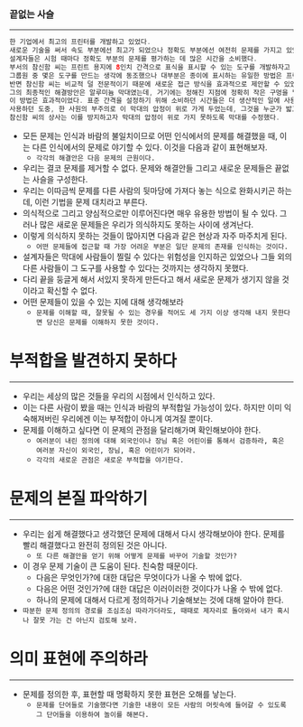 ### 끝없는 사슬
---

```java
한 기업에서 최고의 프린터를 개발하고 있었다.
새로운 기술을 써서 속도 부분에선 최고가 되었으나 정확도 부분에선 여전히 문제를 가지고 있었다.
설계자들은 시험 때마다 정확도 부분의 문제를 평가하는 데 많은 시간을 소비했다.
부서의 참신함 씨는 프린트 용지에 8인치 간격으로 표식을 표시할 수 있는 도구를 개발하자고 제안했다. 그 도구를 활용하면 정렬과 관련된 오류를 빠르고 정확하게 측정할 수 있을 것이다.
그룹원 중 몇은 도구를 만드는 생각에 동조했으나 대부분은 종이에 표시하는 유일한 방법은 프린터라는 고정관념에 사로잡혀 이를 고집했다.
반면 참신함 씨는 비교적 덜 전문적이기 때문에 새로운 접근 방식을 효과적으로 제안할 수 있었다.
그의 최종적인 해결방안은 알루미늄 막대였는데, 거기에는 정해진 지점에 정확히 작은 구멍을 낼 수 있도록 작은 압정이 붙어있었다.
이 방법은 효과적이었다. 표준 간격을 설정하기 위해 소비하던 시간들은 더 생산적인 일에 사용할 수 있게되었다.
사용하던 도중, 한 사원의 부주의로 이 막대의 압정이 위로 가게 두었는데, 그것을 누군가 밟고 다치는 사고가 발생했다.
참신함 씨의 상사는 이를 방지하고자 막대의 압정이 위로 가지 못하도록 막대를 수정했다.
```

- 모든 문제는 인식과 바람의 불일치이므로 어떤 인식에서의 문제를 해결했을 때, 이는 다른 인식에서의 문제로 야기할 수 있다. 이것을 다음과 같이 표현해보자.
    - `각각의 해결안은 다음 문제의 근원이다.`
- 우리는 결코 문제를 제거할 수 없다. 문제와 해결안들 그리고 새로운 문제들은 끝없는 사슬을 구성한다.
- 우리는 이따금씩 문제를 다른 사람의 뒷마당에 가져다 놓는 식으로 완화시키곤 하는데, 이런 기법을 문제 대치라고 부른다.
- 의식적으로 그리고 양심적으로만 이루어진다면 매우 유용한 방법이 될 수 있다. 그러나 많은 새로운 문제들은 우리가 의식하지도 못하는 사이에 생겨난다.
- 이렇게 의식하지 못하는 것들이 많아지면 다음과 같은 현상과 자주 마주치게 된다.
    - `어떤 문제들에 접근할 때 가장 어려운 부분은 일단 문제의 존재를 인식하는 것이다.`
- 설계자들은 막대에 사람들이 찔릴 수 있다는 위험성을 인지하곤 있었으나 그들 외의 다른 사람들이 그 도구를 사용할 수 있다는 것까지는 생각하지 못했다.
- 다리 끝을 둥글게 해서 서있지 못하게 만든다고 해서 새로운 문제가 생기지 않을 것이라고 확신할 수 없다.
- 어떤 문제들이 있을 수 있는 지에 대해 생각해보라
    - `문제를 이해할 때, 잘못될 수 있는 경우를 적어도 세 가지 이상 생각해 내지 못한다면 당신은 문제를 이해하지 못한 것이다.`

# 부적합을 발견하지 못하다

---

- 우리는 세상의 많은 것들을 우리의 시점에서 인식하고 있다.
- 이는 다른 사람이 봤을 때는 인식과 바람의 부적합일 가능성이 있다. 하지만 이미 익숙해져버린 우리에겐 이는 부적합이 아니게 여겨질 뿐이다.
- 문제를 이해하고 싶다면 이 문제의 관점을 달리해가며 확인해보아야 한다.
    - `여러분이 내린 정의에 대해 외국인이나 장님 혹은 어린이를 통해서 검증하라, 혹은 여러분 자신이 외국인, 장님, 혹은 어린이가 되어라.`
    - `각각의 새로운 관점은 새로운 부적합을 야기한다.`

# 문제의 본질 파악하기

---

- 우리는 쉽게 해결했다고 생각했던 문제에 대해서 다시 생각해보아야 한다. 문제를 빨리 해결했다고 완전히 정의된 것은 아니다.
    - `또 다른 해결안을 얻기 위해 어떻게 문제를 바꾸어 기술할 것인가?`
- 이 경우 문제 기술이 큰 도움이 된다. 친숙함 때문이다.
    - 다음은 무엇인가?에 대한 대답은 무엇이다가 나올 수 밖에 없다.
    - 다음은 어떤 것인가?에 대한 대답은 이러이러한 것이다가 나올 수 밖에 없다.
    - 하나의 문제에 대해서 다르게 정의하거나 기술해보는 것에 대해 알아야 한다.
- `따분한 문제 정의의 경로를 조심조심 따라가더라도, 때때로 제자리로 돌아와서 내가 혹시나 잘못 가는 건 아닌지 검토해 보라.`

# 의미 표현에 주의하라

---

- 문제를 정의한 후, 표현할 때 명확하지 못한 표현은 오해를 낳는다.
    - `문제를 단어들로 기술했다면 기술한 내용이 모든 사람의 머릿속에 들어갈 수 있도록 그 단어들을 이용하여 놀이를 해본다.`